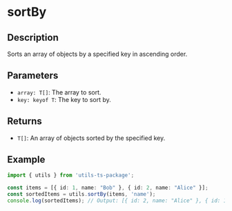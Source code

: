 
# sortBy

## Description
Sorts an array of objects by a specified key in ascending order.

## Parameters
- `array: T[]`: The array to sort.
- `key: keyof T`: The key to sort by.

## Returns
- `T[]`: An array of objects sorted by the specified key.

## Example
```typescript
import { utils } from 'utils-ts-package';

const items = [{ id: 1, name: "Bob" }, { id: 2, name: "Alice" }];
const sortedItems = utils.sortBy(items, 'name');
console.log(sortedItems); // Output: [{ id: 2, name: "Alice" }, { id: 1, name: "Bob" }]
